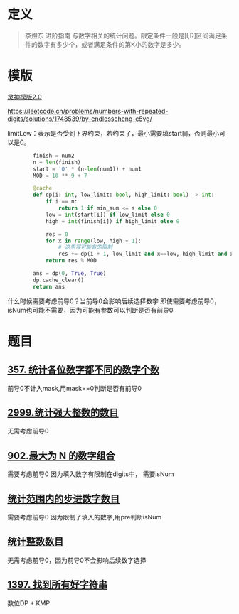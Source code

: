 # 定义

> 李煜东 进阶指南
与数字相关的统计问题。限定条件一般是[l,R]区间满足条件的数字有多少个，或者满足条件的第K小的数字是多少。

# 模版

[灵神模版2.0](https://leetcode.cn/problems/count-the-number-of-powerful-integers/solutions/2595149/shu-wei-dp-shang-xia-jie-mo-ban-fu-ti-da-h6ci/?source=vscode)

https://leetcode.cn/problems/numbers-with-repeated-digits/solutions/1748539/by-endlesscheng-c5vg/

limitLow：表示是否受到下界约束，若约束了，最小需要填start[i]，否则最小可以是0。

```py
        finish = num2
        n = len(finish)
        start = '0' * (n-len(num1)) + num1
        MOD = 10 ** 9 + 7

        @cache
        def dp(i: int, low_limit: bool, high_limit: bool) -> int:
            if i == n:
                return 1 if min_sum <= s else 0
            low = int(start[i]) if low_limit else 0 
            high = int(finish[i]) if high_limit else 9

            res = 0
            for x in range(low, high + 1):
                # 这里写可能有的限制
                res += dp(i + 1, low_limit and x==low, high_limit and x == high)
            return res % MOD

        ans = dp(0, True, True)
        dp.cache_clear()
        return ans
```

什么时候需要考虑前导0？当前导0会影响后续选择数字
即使需要考虑前导0，isNum也可能不需要，因为可能有参数可以判断是否有前导0

# 题目

## [357\. 统计各位数字都不同的数字个数](https://leetcode.cn/problems/count-numbers-with-unique-digits/)
前导0不计入mask,用mask==0判断是否有前导0

## [2999.统计强大整数的数目](https://leetcode.cn/problems/count-the-number-of-powerful-integers/description/)
无需考虑前导0

## [902.最大为 N 的数字组合](https://leetcode.cn/problems/numbers-at-most-n-given-digit-set/description/ "https://leetcode.cn/problems/numbers-at-most-n-given-digit-set/description/")
需要考虑前导0 因为填入数字有限制在digits中， 需要isNum

## [统计范围内的步进数字数目](https://leetcode.cn/problems/count-stepping-numbers-in-range/description/ "https://leetcode.cn/problems/count-stepping-numbers-in-range/description/")
需要考虑前导0 因为限制了填入的数字,用pre判断isNum

## [统计整数数目](https://leetcode.cn/problems/count-of-integers/description/ "https://leetcode.cn/problems/count-of-integers/description/")
无需考虑前导0，因为前导0不会影响后续数字选择

## [1397\. 找到所有好字符串](https://leetcode.cn/problems/find-all-good-strings/)
数位DP + KMP